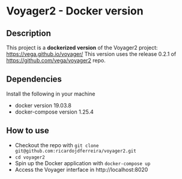 # Voyager2 - Docker version

## Description
This project is a **dockerized version** of the Voyager2 project: https://vega.github.io/voyager/
This version uses the release 0.2.1 of https://github.com/vega/voyager2 repo.

## Dependencies
Install the following in your machine
* docker version 19.03.8
* docker-compose version 1.25.4

## How to use
* Checkout the repo with ```git clone git@github.com:ricardojdferreira/voyager2.git```
* ```cd voyager2```
* Spin up the Docker application with ```docker-compose up```
* Access the Voyager interface in http://localhost:8020

